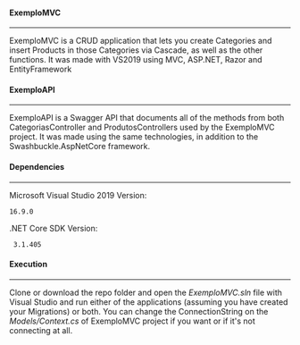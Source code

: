 #### ExemploMVC

***

ExemploMVC is a CRUD application that lets you create Categories and insert Products in those Categories via Cascade, as well as the other functions. It was made with VS2019 using MVC, ASP.NET, Razor and EntityFramework

#### ExemploAPI

***

ExemploAPI is a Swagger API that documents all of the methods from both CategoriasController and ProdutosControllers used by the ExemploMVC project. It was made using the same technologies, in addition to the Swashbuckle.AspNetCore framework.

#### Dependencies

***

Microsoft Visual Studio 2019 Version:

``` 16.9.0 ```

.NET Core SDK Version:

``` 3.1.405```

#### Execution

***

Clone or download the repo folder and open the *ExemploMVC.sln* file with Visual Studio and run either of the applications (assuming you have created your Migrations) or both. You can change the ConnectionString on the *Models/Context.cs* of ExemploMVC project if you want or if it's not connecting at all.
